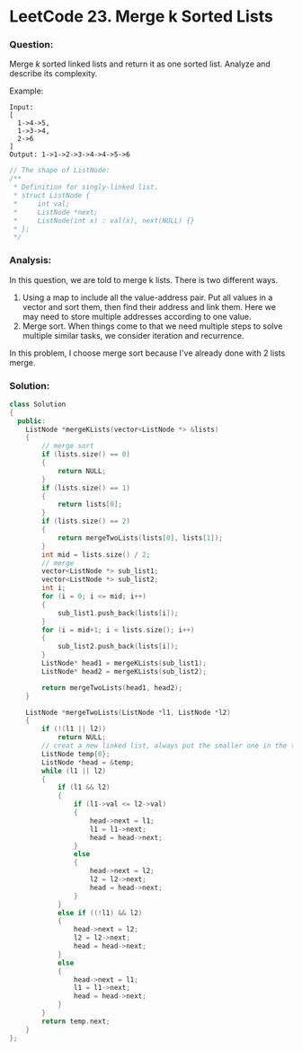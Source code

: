 # LeetCode 23. Merge k Sorted Lists

### Question:

Merge _k_ sorted linked lists and return it as one sorted list. Analyze and describe its complexity.

Example:

```text
Input:
[
  1->4->5,
  1->3->4,
  2->6
]
Output: 1->1->2->3->4->4->5->6
```

```cpp
// The shape of ListNode:
/**
 * Definition for singly-linked list.
 * struct ListNode {
 *     int val;
 *     ListNode *next;
 *     ListNode(int x) : val(x), next(NULL) {}
 * };
 */
```

### Analysis:

In this question, we are told to merge k lists. There is two different ways.

1. Using a map to include all the value-address pair. Put all values in a vector and sort them, then find their address and link them. Here we may need to store multiple addresses according to one value.
2. Merge sort. When things come to that we need multiple steps to solve multiple similar tasks, we consider iteration and recurrence.

In this problem, I choose merge sort because I've already done with 2 lists merge.

### Solution:

```cpp
class Solution
{
  public:
    ListNode *mergeKLists(vector<ListNode *> &lists)
    {
        // merge sort
        if (lists.size() == 0)
        {
            return NULL;
        }
        if (lists.size() == 1)
        {
            return lists[0];
        }
        if (lists.size() == 2)
        {
            return mergeTwoLists(lists[0], lists[1]);
        }
        int mid = lists.size() / 2;
        // merge
        vector<ListNode *> sub_list1;
        vector<ListNode *> sub_list2;
        int i;
        for (i = 0; i <= mid; i++)
        {
            sub_list1.push_back(lists[i]);
        }
        for (i = mid+1; i < lists.size(); i++)
        {
            sub_list2.push_back(lists[i]);
        }
        ListNode* head1 = mergeKLists(sub_list1);
        ListNode* head2 = mergeKLists(sub_list2);

        return mergeTwoLists(head1, head2);
    }

    ListNode *mergeTwoLists(ListNode *l1, ListNode *l2)
    {
        if (!(l1 || l2))
            return NULL;
        // creat a new linked list, always put the smaller one in the two lists into this new one.
        ListNode temp{0};
        ListNode *head = &temp;
        while (l1 || l2)
        {
            if (l1 && l2)
            {
                if (l1->val <= l2->val)
                {
                    head->next = l1;
                    l1 = l1->next;
                    head = head->next;
                }
                else
                {
                    head->next = l2;
                    l2 = l2->next;
                    head = head->next;
                }
            }
            else if ((!l1) && l2)
            {
                head->next = l2;
                l2 = l2->next;
                head = head->next;
            }
            else
            {
                head->next = l1;
                l1 = l1->next;
                head = head->next;
            }
        }
        return temp.next;
    }
};
```

